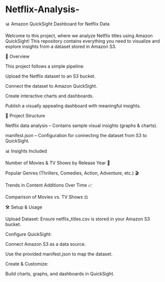 # Netflix-Analysis-
📊 Amazon QuickSight Dashboard for Netflix Data

Welcome to this project, where we analyze Netflix titles using Amazon QuickSight! This repository contains everything you need to visualize and explore insights from a dataset stored in Amazon S3.

🚀 Overview

This project follows a simple pipeline:

Upload the Netflix dataset to an S3 bucket.

Connect the dataset to Amazon QuickSight.

Create interactive charts and dashboards.

Publish a visually appealing dashboard with meaningful insights.

📂 Project Structure

Netflix data analysis – Contains sample visual insights (graphs & charts).

manifest.json – Configuration for connecting the dataset from S3 to QuickSight.

📊 Insights Included

Number of Movies & TV Shows by Release Year 📅

Popular Genres (Thrillers, Comedies, Action, Adventure, etc.) 🎬

Trends in Content Additions Over Time 📈

Comparison of Movies vs. TV Shows ⚖️

🛠️ Setup & Usage

Upload Dataset: Ensure netflix_titles.csv is stored in your Amazon S3 bucket.

Configure QuickSight:

Connect Amazon S3 as a data source.

Use the provided manifest.json to map the dataset.

Create & Customize:

Build charts, graphs, and dashboards in QuickSight.


